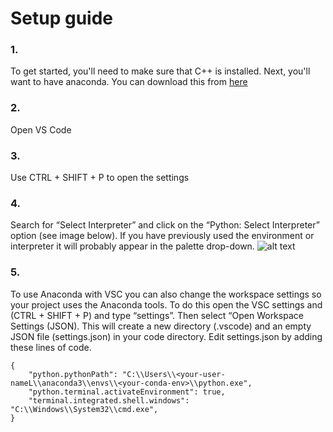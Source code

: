 # Setup guide
### 1. 
To get started, you'll need to make sure that C++ is installed. Next, you'll want to have anaconda. You can download this from [here](https://www.anaconda.com/download#windows)

### 2. 
Open VS Code
### 3. 
Use CTRL + SHIFT + P to open the settings
### 4. 
Search for “Select Interpreter” and click on the “Python: Select Interpreter” option (see image below). If you have previously used the environment or interpreter it will probably appear in the palette drop-down.
![alt text]([http://url/to/img.png](https://opensourceoptions.com/wp-content/uploads/2022/02/select_interp.png?ezimgfmt=ng:webp/ngcb1))

### 5. 
To use Anaconda with VSC you can also change the workspace settings so your project uses the Anaconda tools. To do this open the VSC settings and (CTRL + SHIFT + P) and type “settings”. Then select “Open Workspace Settings (JSON). This will create a new directory (.vscode) and an empty JSON file (settings.json) in your code directory.
Edit settings.json by adding these lines of code.
```
{
    "python.pythonPath": "C:\\Users\\<your-user-nameL\\anaconda3\\envs\\<your-conda-env>\\python.exe",
    "python.terminal.activateEnvironment": true,
    "terminal.integrated.shell.windows": "C:\\Windows\\System32\\cmd.exe",
}
```
